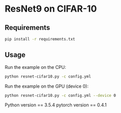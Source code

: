 # ResNet9 on CIFAR-10


## Requirements

```bash
pip install -r requirements.txt
```

## Usage

Run the example on the CPU:

```bash
python resnet-cifar10.py -c config.yml
```

Run the example on the GPU (device 0):

```bash
python resnet-cifar10.py -c config.yml --device 0
```

Python version == 3.5.4
pytorch version == 0.4.1